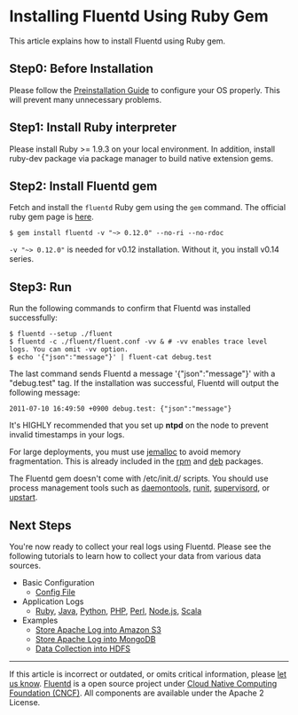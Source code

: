 # Installing Fluentd Using Ruby Gem

This article explains how to install Fluentd using Ruby gem.


## Step0: Before Installation

Please follow the [Preinstallation Guide](/articles/before-install.md) to configure
your OS properly. This will prevent many unnecessary problems.

## Step1: Install Ruby interpreter

Please install Ruby \>= 1.9.3 on your local environment. In addition,
install ruby-dev package via package manager to build native extension
gems.

## Step2: Install Fluentd gem

Fetch and install the `fluentd` Ruby gem using the `gem` command. The
official ruby gem page is [here](https://rubygems.org/gems/fluentd).

``` {.CodeRay}
$ gem install fluentd -v "~> 0.12.0" --no-ri --no-rdoc
```

`-v "~> 0.12.0"` is needed for v0.12 installation. Without it, you
install v0.14 series.

## Step3: Run

Run the following commands to confirm that Fluentd was installed
successfully:

``` {.CodeRay}
$ fluentd --setup ./fluent
$ fluentd -c ./fluent/fluent.conf -vv & # -vv enables trace level logs. You can omit -vv option.
$ echo '{"json":"message"}' | fluent-cat debug.test
```

The last command sends Fluentd a message '{"json":"message"}' with a
"debug.test" tag. If the installation was successful, Fluentd will
output the following message:

``` {.CodeRay}
2011-07-10 16:49:50 +0900 debug.test: {"json":"message"}
```
It\'s HIGHLY recommended that you set up **ntpd** on the node to prevent
invalid timestamps in your logs.

For large deployments, you must use
[jemalloc](http://www.canonware.com/jemalloc/) to avoid memory
fragmentation. This is already included in the [rpm](/articles/install-by-rpm.md) and
[deb](/articles/install-by-deb.md) packages.

The Fluentd gem doesn\'t come with /etc/init.d/ scripts. You should use
process management tools such as
[daemontools](http://cr.yp.to/daemontools.html),
[runit](http://smarden.org/runit/),
[supervisord](http://supervisord.org/), or
[upstart](http://upstart.ubuntu.com/).

## Next Steps

You're now ready to collect your real logs using Fluentd. Please see the
following tutorials to learn how to collect your data from various data
sources.

-   Basic Configuration
    -   [Config File](/articles/config-file.md)
-   Application Logs
    -   [Ruby](/articles/ruby.md), [Java](/articles/java.md), [Python](/articles/python.md), [PHP](/articles/php.md),
        [Perl](/articles/perl.md), [Node.js](/articles/nodejs.md), [Scala](/articles/scala.md)
-   Examples
    -   [Store Apache Log into Amazon S3](/articles/apache-to-s3.md)
    -   [Store Apache Log into MongoDB](/articles/apache-to-mongodb.md)
    -   [Data Collection into HDFS](/articles/http-to-hdfs.md)


------------------------------------------------------------------------

If this article is incorrect or outdated, or omits critical information,
please [let us know](https://github.com/fluent/fluentd-docs/issues?state=open).
[Fluentd](http://www.fluentd.org/) is a open source project under [Cloud
Native Computing Foundation (CNCF)](https://cncf.io/). All components
are available under the Apache 2 License.

